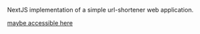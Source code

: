 NextJS implementation of a simple url-shortener web application.

[maybe accessible here](https://s.jhas.dev)
